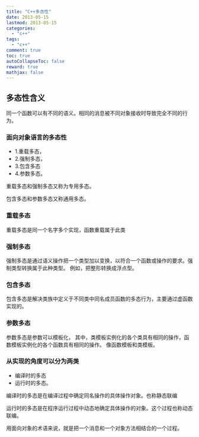 ```yaml
---
title: "C++多态性"
date: 2013-05-15
lastmod: 2013-05-15
categories:
  - "c++"
tags:
  - "c++"
comment: true
toc: true
autoCollapseToc: false
reward: true
mathjax: false
---
```



## 多态性含义

 同一个函数可以有不同的语义。相同的消息被不同对象接收时导致完全不同的行为。

### 面向对象语言的多态性
* 1.重载多态，
* 2.强制多态，
* 3.包含多态
* 4.参数多态。

重载多态和强制多态又称为专用多态。

包含多态和参数多态又称通用多态。

### 重载多态

重载多态是同一个名字多个实现，函数重载属于此类

### 强制多态

强制多态是通过语义操作把一个类型加以变换，以符合一个函数或操作的要求。强制类型转换属于此种类型。
例如，把整形转换成浮点型。

### 包含多态

包含多态是解决类族中定义于不同类中同名成员函数的多态行为，主要通过虚函数实现的。

### 参数多态
参数多态是参数可以模板化，
其中，类模板实例化的各个类具有相同的操作，函数模板实例化的各个函数具有相同的操作。
像函数模板和类模板。

### 从实现的角度可以分为两类
* 编译时的多态
* 运行时的多态。

编译时的多态是在编译过程中确定同名操作的具体操作对象。也称静态联编

运行时的多态是在程序运行过程中动态地确定具体操作的对象。这个过程也称动态联编。

用面向对象的术语来说，就是把一个消息和一个对象方法相结合的一个过程。
